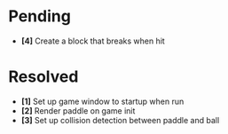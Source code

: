 # Pending #
- **[4]** Create a block that breaks when hit

# Resolved #

- **[1]** Set up game window to startup when run
- **[2]** Render paddle on game init
- **[3]** Set up collision detection between paddle and ball
